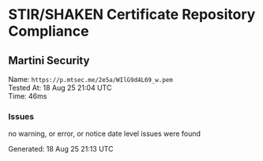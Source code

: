 # STIR/SHAKEN Certificate Repository Compliance

## Martini Security

Name: `https://p.mtsec.me/2e5a/WIlG9d4L69_w.pem`\
Tested At: 18 Aug 25 21:04 UTC\
Time: 46ms

### Issues

no warning, or error, or notice date level issues were found

Generated: 18 Aug 25 21:13 UTC